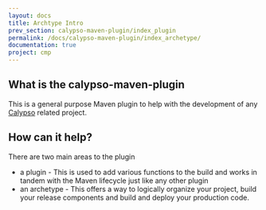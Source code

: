 ```yaml
---
layout: docs
title: Archtype Intro
prev_section: calypso-maven-plugin/index_plugin
permalink: /docs/calypso-maven-plugin/index_archetype/
documentation: true
project: cmp
---
```


## What is the calypso-maven-plugin

This is a general purpose Maven plugin to help with the development of any [Calypso](http://www.calypso.com) related project.

## How can it help?

There are two main areas to the plugin

* a plugin - This is used to add various functions to the build and works in tandem with the Maven lifecycle just like any other plugin
* an archetype - This offers a way to logically organize your project, build your release components and build and deploy your production code.
